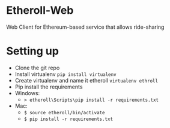 # Etheroll-Web
Web Client for Ethereum-based service that allows ride-sharing

# Setting up

* Clone the git repo
* Install virtualenv ``` pip install virtualenv ```
* Create virtualenv and name it etheroll ``` virtualenv ethroll ```
* Pip install the requirements
* Windows:
	* ```> etheroll\Scripts\pip install -r requirements.txt```
* Mac:
	* ```$ source etheroll/bin/activate```
	* ```$ pip install -r requirements.txt```
